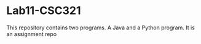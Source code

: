 # Lab11-CSC321
This repository contains two programs. A Java and a Python program. It is an assignment repo
